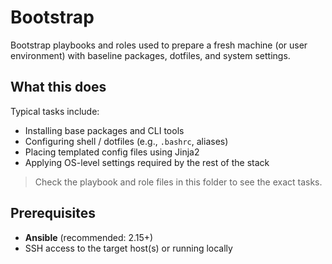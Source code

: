 # Bootstrap

Bootstrap playbooks and roles used to prepare a fresh machine (or user
environment) with baseline packages, dotfiles, and system settings.

## What this does

Typical tasks include:
- Installing base packages and CLI tools
- Configuring shell / dotfiles (e.g., `.bashrc`, aliases)
- Placing templated config files using Jinja2
- Applying OS-level settings required by the rest of the stack

> Check the playbook and role files in this folder to see the exact tasks.

## Prerequisites

- **Ansible** (recommended: 2.15+)
- SSH access to the target host(s) or running locally
